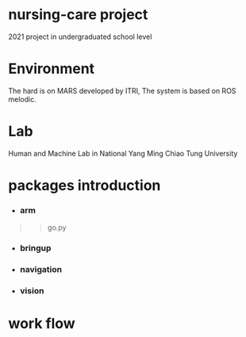 # nursing-care project
2021 project in undergraduated school level

# Environment
The hard is on MARS developed by ITRI, The system is based on ROS melodic.


# Lab
Human and Machine Lab in National Yang Ming Chiao Tung University

# packages introduction
- ### arm
>> go.py
- ### bringup
- ### navigation
- ### vision
# work flow
